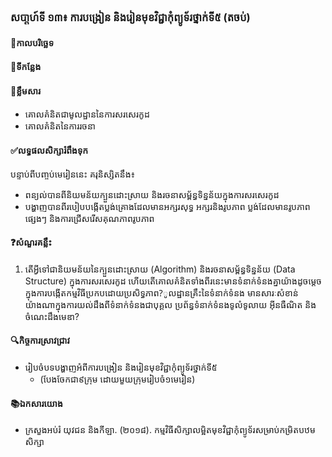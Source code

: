 ### សបា្តហ៍ទី ១៣៖ ការបង្រៀន និងរៀនមុខវិជ្ជាកុំព្យូទ័រថ្នាក់ទី៥ (តចប់)
#### 📅កាលបរិច្ឆេទ	
#### 🏢ទីកន្លែង
#### 📖ខ្លឹមសារ
*	គោលគំនិតជាមូលដ្ឋាននៃការសរសេរកូដ
*	គោលគំនិតនៃការរចនា
#### ✅លទ្ធផលសិក្សារំពឹងទុក	
បន្ទាប់ពីបញ្ចប់មេរៀននេះ គរុនិស្សិតនឹង៖
*	ពន្យល់បានពីនិយមន័យក្បួនដោះស្រាយ និងរចនាសម្ព័ន្ធទិន្នន័យក្នុងការសរសេរកូដ
*	បង្ហាញបានពីរបៀបបង្កើតប្លង់គ្រោងដែលមានអក្សរសុទ្ធ អក្សរនិងរូបភាព ប្លង់ដែលមានរូបភាពផ្សេងៗ និងការជ្រើសរើសគុណភាពរូបភាព
#### ❓សំណួរគន្លឹះ
1.	តើអ្វីទៅជានិយមន័យនៃក្បួនដោះស្រាយ (Algorithm) និងរចនាសម្ព័ន្ធទិន្នន័យ (Data Structure) ក្នុងការសរសេរកូដ ហើយតើគោលគំនិតទាំងពីរនេះមានទំនាក់ទំនងគ្នាយ៉ាងដូចម្ដេចក្នុងការបង្កើតកម្មវិធីប្រកបដោយប្រសិទ្ធភាព?ូលដ្ឋានគ្រឹះនៃទំនាក់ទំនង មានសារៈសំខាន់យ៉ាងណាក្នុងការយល់ដឹងពីទំនាក់ទំនងជាបុគ្គល ប្រព័ន្ធទំនាក់ទំនងទូលំទូលាយ អ៊ីនធឺណិត និងចំណេះដឹងមេឌា?
#### 🔍កិច្ចការស្រាវជ្រាវ
*	រៀបចំបទបង្ហាញអំពីការបង្រៀន និងរៀនមុខវិជ្ជាកុំព្យូទ័រថ្នាក់ទី៥
	*	(បែងចែកជា៩ក្រុម ដោយមួយក្រុមរៀបចំ១មេរៀន)

#### 📚ឯកសារយោង
*	ក្រសួងអប់រំ យុវជន និងកីឡា. (២០១៨). កម្មវិធីសិក្សាលម្អិតមុខវិជ្ជាកុំព្យូទ័រសម្រាប់កម្រិតបឋមសិក្សា
